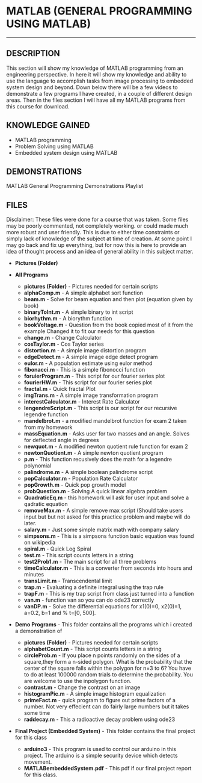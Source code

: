 # MATLAB (GENERAL PROGRAMMING USING MATLAB)
-----------------------

DESCRIPTION
-----------------------
This section will show my knowledge of MATLAB programming from an engineering perspective.  In here it will show my knowledge and ability to use the language to accomplish tasks from image processing to embedded system design and beyond.  Down below there will be a few videos to demonstrate a few programs I have created, in a couple of different design areas.  Then in the files section I will have all my MATLAB programs from this course for download.

KNOWLEDGE GAINED
-----------------------
* MATLAB programming 
* Problem Solving using MATLAB
* Embedded system design using MATLAB

DEMONSTRATIONS
------------------------
MATLAB General Programming Demonstrations Playlist

FILES
------------------------
Disclaimer:  These files were done for a course that was taken.  Some files may be poorly commented, not completely working. or could made much more robust and user friendly.  This is due to either time constraints or simply lack of knowledge of the subject at time of creation.  At some point I may go back and fix up everything, but for now this is here to provide an idea of thought process and an idea of general ability in this subject matter.

* **Pictures (Folder)**
* **All Programs** 
	* **pictures (Folder)** - Pictures needed for certain scripts
	* **alphaComp.m** - A simple alphabet sort function
	* **beam.m** - Solve for beam equation and then plot (equation given by book)
	* **binaryToInt.m** - A simple binary to int script
	* **biorhythm.m** - A biorythm function
	* **bookVoltage.m** - Question from the book copied most of it from the example Changed it to fit our needs for this question
	* **change.m** - Change Calculator
	* **cosTaylor.m** - Cos Taylor series
	* **distortion.m** - A simple image distortion program
	* **edgeDetect.m** - A simple image edge detect program
	* **eulor.m** - A population estimate using eulor method
	* **fibonacci.m** - This is a simple fibonocci function
	* **foruierProgram.m** - This script for our fourier series plot
	* **fourierHW.m** - This script for our fourier series plot
	* **fractal.m** - Quick fractal Plot
	* **imgTrans.m** - A simple image transformation program
	* **interestCalculator.m** - Interest Rate Calculator
	* **lengendreScript.m** - This script is our script for our recursive legendre function
	* **mandelbrot.m** - a modified mandelbrot function for exam 2 taken from my homework
	* **massEquation.m** - Asks user for two masses and an angle.  Solves for deflected angle in degrees
	* **newquot.m** - A modified newton quotient rule function for exam 2
	* **newtonQuotient.m** - A simple newton quotient program
	* **p.m** - This function recusively does the math for a legendre polynomial
	* **palindrome.m** - A simple boolean palindrome script
	* **popCalculator.m** - Population Rate Calculator
	* **popGrowth.m** - Quick pop growth model
	* **probQuestion.m** - Solving A quick linear algebra problem
	* **QuadraticEq.m** - this homework will ask for user input and solve a qadratic equation
	* **removeMax.m** - A simple remove max script (Should take users input but but not asked for this practice problem and maybe will do later.
	* **salary.m** - Just some simple matrix math with company salary
	* **simpsons.m** - This is a simpsons function basic equation was found on wikipedia
	* **spiral.m** - Quick Log Spiral
	* **test.m** - This script counts letters in a string
	* **test2Prob1.m** - The main script for all three problems
	* **timeCalculator.m** - This is a converter from seconds into hours and minutes
	* **transLimit.m** - Transcendental limit
	* **trap.m** - Evaluating a definite integral using the trap rule
	* **trapF.m** - This is my trap script from class just turned into a function
	* **van.m** - function van so you can do ode23 correctly
	* **vanDP.m** - Solve the differential equations for x1(0)=0, x2(0)=1, a=0.2, b=1 and 
% t=[0, 500].

* **Demo Programs** - This folder contains all the programs which i created a demonstration of
	* **pictures (Folder)** - Pictures needed for certain scripts
	* **alphabetCount.m** - This script counts letters in a string
	* **circleProb.m** - If you place n points randomly on the sides of a square,they form a n-sided polygon. What is the probability that the center of the square falls within the polygon for n=3 to 6? You have to do at least 100000 random trials to determine the probability. You are welcome to use the inpolygon function.
	* **contrast.m** - Change the contrast on an image
	* **histogramPic.m** - A simple image histogram equalization
	* **primeFact.m** - quick program to figure out prime factors of a number. Not very effecient can do fairly large numbers but it takes some time
	* **raddecay.m** - This a radioactive decay problem using ode23

* **Final Project (Embedded System)** - This folder contains the final project for this class
	* **arduino3** - This program is used to control our arduino in this project.  The arduino is a simple security device which detects movement. 
	* **MATLABembeddedSystem.pdf** - This pdf if our final project report for this class.
